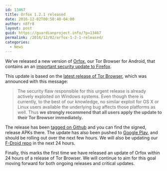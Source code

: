 ```yaml
---
id: 13467
title: Orfox 1.2.1 released
date: 2016-12-02T00:50:40-04:00
author: n8fr8
layout: post
guid: https://guardianproject.info/?p=13467
permalink: /2016/12/02/orfox-1-2-1-released/
categories:
  - News
---
```

We’ve released a new version of [Orfox](https://guardianproject.info/apps/orfox/), our Tor Browser for Android, that contains an an <a href="https://blog.mozilla.org/security/2016/11/30/fixing-an-svg-animation-vulnerability/" rel="nofollow">important security update to Firefox</a>.

This update is based on the [latest release of Tor Browser](https://blog.torproject.org/blog/tor-browser-607-released), which was announced with this message:

> The security flaw responsible for this urgent release is already actively exploited on Windows systems. Even though there is currently, to the best of our knowledge, no similar exploit for OS X or Linux users available the underlying bug affects those platforms as well. Thus **we strongly recommend that all users apply the update to their Tor Browser immediately.**

The release has been [tagged on Github](https://github.com/guardianproject/Orfox/releases/tag/Fennec-45.5.1esr%2FTorBrowser-6.5-1%2FOrfox-1.2.1) and you can find the signed, release APKs there. The update has also been pushed to [Google Play](https://play.google.com/store/apps/details?id=info.guardianproject.orfox), and should be rolling out over the next few hours. We will also be updating our [F-Droid repo](https://guardianproject.info/fdroid) in the next 24 hours.

Finally, this marks the first time we have released an update of Orfox within 24 hours of a release of Tor Browser. We will continue to aim for this goal moving forward for both ongoing releases and critical updates.
